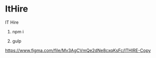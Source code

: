 # ItHire
IT Hire

1. npm i

2. gulp


https://www.figma.com/file/Mv3AgCVmQe2dNe8cxqKsFc/ITHIRE-Copy
